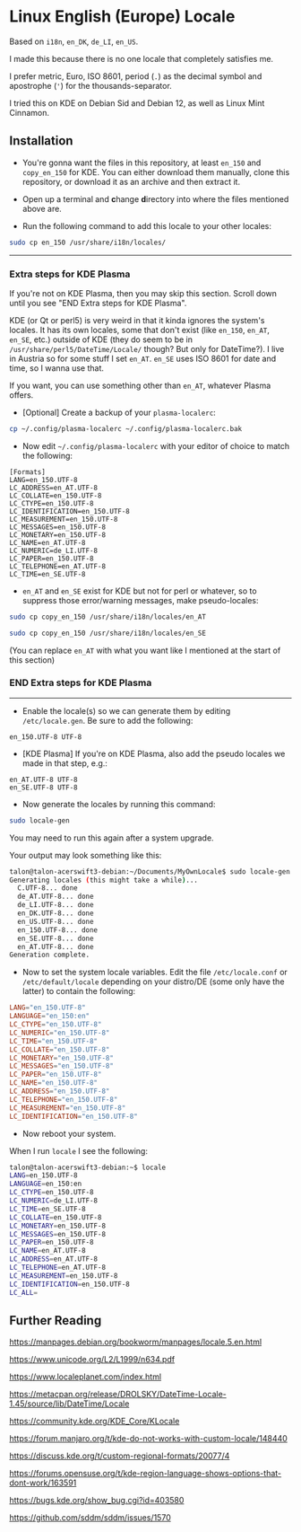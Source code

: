 <!-- # My own locale

English (Europe) `en_150`

Should go in `/usr/share/i18n/locales/.`  
`-rw-r--r-- 1 root root` -->

# Linux English (Europe) Locale

Based on `i18n`, `en_DK`, `de_LI`, `en_US`.

I made this because there is no one locale that completely satisfies me.

I prefer metric, Euro, ISO 8601, period (`.`) as the decimal symbol and
apostrophe (`'`) for the thousands-separator.

I tried this on KDE on Debian Sid and Debian 12, as well as Linux Mint Cinnamon.

## Installation

- You're gonna want the files in this repository, at least `en_150` and
  `copy_en_150` for KDE. You can either download them manually, clone this
  repository, or download it as an archive and then extract it.

- Open up a terminal and **c**hange **d**irectory into where the files
  mentioned above are.

- Run the following command to add this locale to your other locales:

```bash
sudo cp en_150 /usr/share/i18n/locales/
```

---

### Extra steps for KDE Plasma

If you're not on KDE Plasma, then you may skip this section. Scroll down until
you see "END Extra steps for KDE Plasma".

KDE (or Qt or perl5) is very weird in that it kinda ignores the system's
locales. It has its own locales, some that don't exist (like `en_150`, `en_AT`,
`en_SE`, etc.) outside of KDE (they do seem to be in
`/usr/share/perl5/DateTime/Locale/` though? But only for DateTime?). I live in
Austria so for some stuff I set `en_AT`. `en_SE` uses ISO 8601 for date and
time, so I wanna use that.

If you want, you can use something other than `en_AT`, whatever Plasma offers.

- [Optional] Create a backup of your `plasma-localerc`:

```bash
cp ~/.config/plasma-localerc ~/.config/plasma-localerc.bak
```

- Now edit `~/.config/plasma-localerc` with your editor of choice to match the
  following:

```plasma-localerc
[Formats]
LANG=en_150.UTF-8
LC_ADDRESS=en_AT.UTF-8
LC_COLLATE=en_150.UTF-8
LC_CTYPE=en_150.UTF-8
LC_IDENTIFICATION=en_150.UTF-8
LC_MEASUREMENT=en_150.UTF-8
LC_MESSAGES=en_150.UTF-8
LC_MONETARY=en_150.UTF-8
LC_NAME=en_AT.UTF-8
LC_NUMERIC=de_LI.UTF-8
LC_PAPER=en_150.UTF-8
LC_TELEPHONE=en_AT.UTF-8
LC_TIME=en_SE.UTF-8

```

- `en_AT` and `en_SE` exist for KDE but not for perl or whatever, so to suppress
  those error/warning messages, make pseudo-locales:

```bash
sudo cp copy_en_150 /usr/share/i18n/locales/en_AT
```

```bash
sudo cp copy_en_150 /usr/share/i18n/locales/en_SE
```

(You can replace `en_AT` with what you want like I mentioned at the start of this
section)

### END Extra steps for KDE Plasma

---

- Enable the locale(s) so we can generate them by editing `/etc/locale.gen`. Be
  sure to add the following:

```locales.gen
en_150.UTF-8 UTF-8
```

- [KDE Plasma] If you're on KDE Plasma, also add the pseudo locales we made in
  that step, e.g.:

```locales.gen
en_AT.UTF-8 UTF-8
en_SE.UTF-8 UTF-8
```

- Now generate the locales by running this command:

```bash
sudo locale-gen
```

You may need to run this again after a system upgrade.

Your output may look something like this:

```bash
talon@talon-acerswift3-debian:~/Documents/MyOwnLocale$ sudo locale-gen
Generating locales (this might take a while)...
  C.UTF-8... done
  de_AT.UTF-8... done
  de_LI.UTF-8... done
  en_DK.UTF-8... done
  en_US.UTF-8... done
  en_150.UTF-8... done
  en_SE.UTF-8... done
  en_AT.UTF-8... done
Generation complete.
```

- Now to set the system locale variables. Edit the file `/etc/locale.conf` or
  `/etc/default/locale` depending on your distro/DE (some only have the latter)
  to contain the following:

```conf
LANG="en_150.UTF-8"
LANGUAGE="en_150:en"
LC_CTYPE="en_150.UTF-8"
LC_NUMERIC="en_150.UTF-8"
LC_TIME="en_150.UTF-8"
LC_COLLATE="en_150.UTF-8"
LC_MONETARY="en_150.UTF-8"
LC_MESSAGES="en_150.UTF-8"
LC_PAPER="en_150.UTF-8"
LC_NAME="en_150.UTF-8"
LC_ADDRESS="en_150.UTF-8"
LC_TELEPHONE="en_150.UTF-8"
LC_MEASUREMENT="en_150.UTF-8"
LC_IDENTIFICATION="en_150.UTF-8"
```

- Now reboot your system.

When I run `locale` I see the following:

```bash
talon@talon-acerswift3-debian:~$ locale
LANG=en_150.UTF-8
LANGUAGE=en_150:en
LC_CTYPE=en_150.UTF-8
LC_NUMERIC=de_LI.UTF-8
LC_TIME=en_SE.UTF-8
LC_COLLATE=en_150.UTF-8
LC_MONETARY=en_150.UTF-8
LC_MESSAGES=en_150.UTF-8
LC_PAPER=en_150.UTF-8
LC_NAME=en_AT.UTF-8
LC_ADDRESS=en_AT.UTF-8
LC_TELEPHONE=en_AT.UTF-8
LC_MEASUREMENT=en_150.UTF-8
LC_IDENTIFICATION=en_150.UTF-8
LC_ALL=
```

## Further Reading

<https://manpages.debian.org/bookworm/manpages/locale.5.en.html>

<https://www.unicode.org/L2/L1999/n634.pdf>

<https://www.localeplanet.com/index.html>

<https://metacpan.org/release/DROLSKY/DateTime-Locale-1.45/source/lib/DateTime/Locale>

<https://community.kde.org/KDE_Core/KLocale>

<https://forum.manjaro.org/t/kde-do-not-works-with-custom-locale/148440>

<https://discuss.kde.org/t/custom-regional-formats/20077/4>

<https://forums.opensuse.org/t/kde-region-language-shows-options-that-dont-work/163591>

<https://bugs.kde.org/show_bug.cgi?id=403580>

<https://github.com/sddm/sddm/issues/1570>
